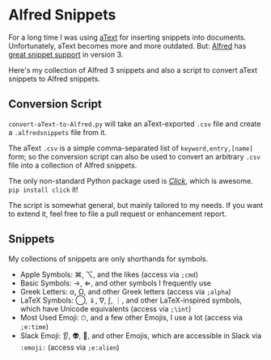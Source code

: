 # Alfred Snippets

For a long time I was using [aText](https://www.trankynam.com/atext/) for inserting snippets into documents. Unfortunately, aText becomes more and more outdated. But: [Alfred](https://www.alfredapp.com/) has [great snippet support](https://www.alfredapp.com/help/features/snippets/) in version 3.

Here's my collection of Alfred 3 snippets and also a script to convert aText snippets to Alfred snippets.

## Conversion Script

`convert-aText-to-Alfred.py` will take an aText-exported `.csv` file and create a `.alfredsnippets` file from it.

The aText `.csv` is a simple comma-separated list of `keyword,entry,[name]` form; so the conversion script can also be used to convert an arbitrary `.csv` file into a collection of Alfred snippets.

The only non-standard Python package used is [*Click*](http://click.pocoo.org/), which is awesome.  
`pip install click` it!

The script is somewhat general, but mainly tailored to my needs. If you want to extend it, feel free to file a pull request or enhancement report.

## Snippets

My collections of snippets are only shorthands for symbols.

* Apple Symbols: ⌘, ⌥, and the likes (access via `;cmd`)
* Basic Symbols: →, ⇐, and other symbols I frequently use
* Greek Letters: α, Ω, and other Greek letters (access via `;alpha`)
* LaTeX Symbols: ◯, ⇓, ∇, ∫, ⋮, and other LaTeX-inspired symbols, which have Unicode equivalents (access via `;\int`)
* Most Used Emoji: ⏱, and a few other Emojis, I use a lot (access via `;e:time`)
* Slack Emoji: 👂, 👽, 👏, and other Emojis, which are accessible in Slack via `:emoji:` (access via `;e:alien`) 
